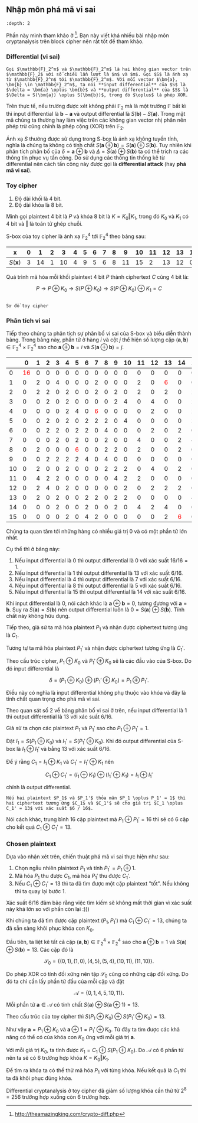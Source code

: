 ## Nhập môn phá mã vi sai

```{contents}
:depth: 2
```

[^aking]: http://theamazingking.com/crypto-diff.php

Phần này mình tham khảo ở [^aking]. Bạn này viết khá nhiều bài nhập môn cryptanalysis trên block cipher nên rất tốt để tham khảo.

### Differential (vi sai)

````{prf:definition}
Gọi $\mathbb{F}_2^n$ và $\mathbb{F}_2^m$ là hai không gian vector trên $\mathbb{F}_2$ với số chiều lần lượt là $n$ và $m$. Gọi $S$ là ánh xạ từ $\mathbb{F}_2^n$ tới $\mathbb{F}_2^m$. Với mỗi vector $\bm{a}, \bm{b} \in \mathbb{F}_2^n$, ta nói **input differential** của $S$ là $\delta = \bm{a} \oplus \bm{b}$ và **output differential** của $S$ là $\Delta = S(\bm{a}) \oplus S(\bm{b})$, trong đó $\oplus$ là phép XOR.
````

Trên thực tế, nếu trường được xét không phải $\mathbb{F}_2$ mà là một trường $\mathbb{F}$ bất kì thì input differential là $\bm{b} - \bm{a}$ và output differential là $S(\bm{b}) - S(\bm{a})$. Trong mật mã chúng ta thường hay làm việc trên các không gian vector nhị phân nên phép trừ cũng chính là phép cộng (XOR) trên $\mathbb{F}_2$.

Ánh xạ $S$ thường được sử dụng trong S-box là ánh xạ không tuyến tính, nghĩa là chúng ta không có tính chất $S(\bm{a} \oplus \bm{b}) = S(\bm{a}) \oplus S(\bm{b})$. Tuy nhiên khi phân tích phân bố của $\delta = \bm{a} \oplus \bm{b}$ và $\Delta = S(\bm{a}) \oplus S(\bm{b})$ ta có thể trích ra các thông tin phục vụ tấn công. Do sử dụng các thông tin thống kê từ differential nên cách tấn công này được gọi là **differential attack** (hay **phá mã vi sai**).

### Toy cipher

1. Độ dài khối là $4$ bit.
2. Độ dài khóa là $8$ bit.

Mình gọi plaintext $4$ bit là $P$ và khóa $8$ bit là $K = K_0 \Vert K_1$, trong đó $K_0$ và $K_1$ có $4$ bit và $\Vert$ là toán tử ghép chuỗi.

S-box của toy cipher là ánh xạ $\mathbb{F}_2^4$ tới $\mathbb{F}_2^4$ theo bảng sau:

| $\bm{x}$ | $0$ | $1$ | $2$ | $3$ | $4$ | $5$ | $6$ | $7$ | $8$ | $9$ | $10$ | $11$ | $12$ | $13$ | $14$ | $15$ |
| - | - | - | - | - | - | - | - | - | - | - | - | - | - | - | - | - |
| $S(\bm{x})$ | $3$ | $14$ | $1$ | $10$ | $4$ | $9$ | $5$ | $6$ | $8$ | $11$ | $15$ | $2$ | $13$ | $12$ | $0$ | $7$ |

Quá trình mã hóa mỗi khối plaintext $4$ bit $P$ thành ciphertext $C$ cũng $4$ bit là:

$$P \to P \oplus K_0 \to S(P \oplus K_0) \to S(P \oplus K_0) \oplus K_1 = C$$

```{figure} toycipher.jpg

Sơ đồ toy cipher
```

### Phân tích vi sai

Tiếp theo chúng ta phân tích sự phân bố vi sai của S-box và biểu diễn thành bảng. Trong bảng này, phần tử ở hàng $i$ và cột $j$ thể hiện số lượng cặp $(\bm{a}, \bm{b}) \in \mathbb{F}_2^4 \times \mathbb{F}_2^4$ sao cho $\bm{a} \oplus \bm{b} = i$ và $S(\bm{a} \oplus \bm{b}) = j$.

| | $0$ | $1$ | $2$ | $3$ | $4$ | $5$ | $6$ | $7$ | $8$ | $9$ | $10$ | $11$ | $12$ | $13$ | $14$ | $15$ |
| - | - | - | - | - | - | - | - | - | - | - | - | - | - | - | - | - |
| $0$ | <span style="color:red">16</span> |  0 |  0 |  0 |  0 |  0 |  0 |  0 |  0 |  0 |  0 |  0 |  0 | 0 |  0 |  0 |
| $1$ |  0 |  2 |  0 |  4 |  0 |  0 |  0 |  2 |  0 |  0 |  0 |  2 |  0 |  <span style="color:red">6</span> |  0 |  0 |
| $2$ |  0 |  2 |  2 |  0 |  2 |  0 |  0 |  2 |  0 |  2 |  0 |  2 |  0 |  2 |  0 |  2 |
| $3$ |  0 |  0 |  2 |  0 |  2 |  0 |  0 |  0 |  0 |  2 |  4 |  0 |  4 |  0 |  0 |  2 |
| $4$ |  0 |  0 |  0 |  0 |  2 |  4 |  0 |  <span style="color:red">6</span> |  0 |  0 |  0 |  0 |  2 |  0 |  0 |  2 |
| $5$ |  0 |  0 |  2 |  0 |  2 |  0 |  2 |  2 |  2 |  0 |  4 |  0 |  0 |  0 |  0 |  2 |
| $6$ |  0 |  0 |  2 |  2 |  0 |  2 |  2 |  0 |  4 |  0 |  0 |  0 |  2 |  0 |  2 |  0 |
| $7$ |  0 |  0 |  0 |  2 |  0 |  2 |  0 |  0 |  2 |  0 |  0 |  4 |  0 |  0 |  2 |  4 |
| $8$ |  0 |  2 |  0 |  0 |  0 |  <span style="color:red">6</span> |  0 |  0 |  2 |  2 |  0 |  2 |  0 |  0 |  2 |  0 |
| $9$ |  0 |  0 |  2 |  2 |  2 |  2 |  4 |  0 |  4 |  0 |  0 |  0 |  0 |  0 |  0 |  0 |
| $10$ | 0 |  2 |  0 |  0 |  2 |  0 |  0 |  0 |  2 |  2 |  2 |  0 |  4 |  0 |  2 |  0 |
| $11$ | 0 |  4 |  2 |  2 |  0 |  0 |  0 |  0 |  0 |  4 |  2 |  2 |  0 |  0 |  0 |  0 |
| $12$ | 0 |  2 |  4 |  0 |  2 |  0 |  0 |  0 |  0 |  0 |  2 |  0 |  2 |  2 |  2 |  0 |
| $13$ | 0 |  2 |  0 |  2 |  0 |  0 |  2 |  2 |  0 |  2 |  2 |  0 |  0 |  0 |  0 |  4 |
| $14$ | 0 |  0 |  0 |  2 |  0 |  0 |  2 |  0 |  0 |  2 |  0 |  4 |  2 |  4 |  0 |  0 |
| $15$ | 0 |  0 |  0 |  0 |  2 |  0 |  4 |  2 |  0 |  0 |  0 |  0 |  0 |  2 |  <span style="color:red">6</span> |  0 |

Chúng ta quan tâm tới những hàng có nhiều giá trị $0$ và có một phần tử lớn nhất.

Cụ thể thì ở bảng này:

1. Nếu input differential là $0$ thì output differential là $0$ với xác suất $16 / 16 = 1$.
2. Nếu input differential là $1$ thì output differential là $13$ với xác suất $6 / 16$.
3. Nếu input differential là $4$ thì output differential là $7$ với xác suất $6 / 16$.
4. Nếu input differential là $8$ thì output differential là $5$ với xác suất $6 / 16$.
5. Nếu input differential là $15$ thì output differential là $14$ với xác suất $6 / 16$.

Khi input differential là $0$, nói cách khác là $\bm{a} \oplus \bm{b} = 0$, tương đương với $\bm{a} = \bm{b}$. Suy ra $S(\bm{a}) = S(\bm{b})$ nên output differential luôn là $0 = S(\bm{a}) \oplus S(\bm{b})$. Tính chất này không hữu dụng.

Tiếp theo, giả sử ta mã hóa plaintext $P_1$ và nhận được ciphertext tương ứng là $C_1$.

Tương tự ta mã hóa plaintext $P_1'$ và nhận được ciphertext tương ứng là $C_1'$.

Theo cấu trúc cipher, $P_1 \oplus K_0$ và $P_1' \oplus K_0$ sẽ là các đầu vào của S-box. Do đó input differential là

$$\delta = (P_1 \oplus K_0) \oplus (P_1' \oplus K_0) = P_1 \oplus P_1'.$$

Điều này có nghĩa là input differential không phụ thuộc vào khóa và đây là tính chất quan trọng cho phá mã vi sai.

Theo quan sát số 2 về bảng phân bố vi sai ở trên, nếu input differential là $1$ thì output differential là $13$ với xác suất $6 / 16$.

Giả sử ta chọn các plaintext $P_1$ và $P_1'$ sao cho $P_1 \oplus P_1' = 1$.

Đặt $I_1 = S(P_1 \oplus K_0)$ và $I_1' = S(P_1' \oplus K_0)$. Khi đó output differential của S-box là $I_1 \oplus I_1'$ và bằng $13$  với xác suất $6 / 16$.

Để ý rằng $C_1 = I_1 \oplus K_1$ và $C_1' = I_1' \oplus K_1$ nên

$$C_1 \oplus C_1' = (I_1 \oplus K_1) \oplus (I_1' \oplus K_1) = I_1 \oplus I_1'$$

chính là output differential.

````{prf:remark}
Nếu hai plaintext $P_1$ và $P_1'$ thỏa mãn $P_1 \oplus P_1' = 1$ thì hai ciphertext tương ứng $C_1$ và $C_1'$ sẽ cho giá trị $C_1 \oplus C_1' = 13$ với xác suất $6 / 16$.
````

Nói cách khác, trung bình $16$ cặp plaintext mà $P_1 \oplus P_1' = 16$ thì sẽ có $6$ cặp cho kết quả $C_1 \oplus C_1' = 13$.

### Chosen plaintext

Dựa vào nhận xét trên, chiến thuật phá mã vi sai thực hiện như sau:

1. Chọn ngẫu nhiên plaintext $P_1$ và tính $P_1' = P_1 \oplus 1$.
2. Mã hóa $P_1$ thu được $C_1$, mã hóa $P_1'$ thu được $C_1'$.
3. Nếu $C_1 \oplus C_1' = 13$ thì ta đã tìm được một cặp plaintext "tốt". Nếu không thì ta quay lại bước 1.

Xác suất $6 / 16$ đảm bảo rằng việc tìm kiếm sẽ không mất thời gian vì xác suất này khá lớn so với phần còn lại :)))

Khi chúng ta đã tìm được cặp plaintext $(P_1, P_1')$ mà $C_1 \oplus C_1' = 13$, chúng ta đã sẵn sàng khôi phục khóa con $K_0$.

Đầu tiên, ta liệt kê tất cả cặp $(\bm{a}, \bm{b}) \in \mathbb{F}_2^4 \times \mathbb{F}_2^4$ sao cho $\bm{a} \oplus \bm{b} = 1$ và $S(\bm{a}) \oplus S(\bm{b}) = 13$. Các cặp đó là

$$\mathcal{S}_0 = \{ (0, 1), (1, 0), (4, 5), (5, 4), (10, 11), (11, 10) \}.$$

Do phép XOR có tính đối xứng nên tập $\mathcal{S}_0$ cũng có những cặp đối xứng. Do đó ta chỉ cần lấy phần tử đầu của mỗi cặp và đặt

$$\mathcal{A} = \{ 0, 1, 4, 5, 10, 11 \}.$$

Mỗi phần tử $\bm{a} \in \mathcal{A}$ có tính chất $S(\bm{a}) \oplus S(\bm{a} \oplus 1) = 13$.

Theo cấu trúc của toy cipher thì $S(P_1 \oplus K_0) \oplus S(P_1' \oplus K_0) = 13$.

Như vậy $\bm{a} = P_1 \oplus K_0$ và $\bm{a} \oplus 1 = P_1' \oplus K_0$. Từ đây ta tìm được các khả năng có thể có của khóa con $K_0$ ứng với mỗi giá trị $\bm{a}$.

Với mỗi giá trị $K_0$, ta tính được $K_1 = C_1 \oplus S(P_1 \oplus K_0)$. Do $\mathcal{A}$ có $6$ phần tử nên ta sẽ có $6$ trường hợp khóa $K = K_0 \Vert K_1$.

Để tìm ra khóa ta có thể thử mã hóa $P_1$ với từng khóa. Nếu kết quả là $C_1$ thì ta đã khôi phục đúng khóa.

Differential cryptanalysis ở toy cipher đã giảm số lượng khóa cần thử từ $2^8 = 256$ trường hợp xuống còn $6$ trường hợp.
